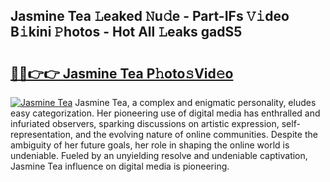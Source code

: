## Jasmine Tea 𝙻eaked 𝙽u𝚍e - Part-IFs 𝚅𝚒deo B𝚒kini 𝙿hotos - Hot All 𝙻eaks gadS5

# <h2><a href="http://ld7e97.urlbe.top/?page=Jasmine+Tea">🔗🔗👉👉 Jasmine Tea P𝚑oto𝚜Vid𝚎o</a></h2>

[![Jasmine Tea](https://i.imgur.com/eBuTRDB.gif)](http://ld7e97.urlbe.top/?page=Jasmine+Tea)
Jasmine Tea, a complex and enigmatic personality, eludes easy categorization. Her pioneering use of digital media has enthralled and infuriated observers, sparking discussions on artistic expression, self-representation, and the evolving nature of online communities. Despite the ambiguity of her future goals, her role in shaping the online world is undeniable. Fueled by an unyielding resolve and undeniable captivation, Jasmine Tea influence on digital media is pioneering.
